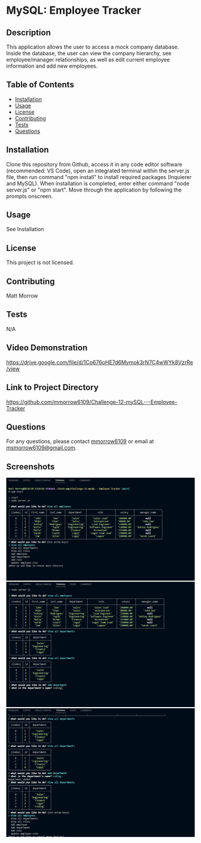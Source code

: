 
# MySQL: Employee Tracker

## Description
This application allows the user to access a mock company database.  Inside the database, the user can view the company hierarchy, see employee/manager relationships, as well as edit current employee information and add new employees.

## Table of Contents
- [Installation](#installation)
- [Usage](#usage)
- [License](#license)
- [Contributing](#contributing)
- [Tests](#tests)
- [Questions](#questions)

## Installation
Clone this repository from Github, access it in any code editor software (recommended: VS Code), open an integrated terminal within the server.js file, then run command "npm install" to install required packages (Inquierer and MySQL).  When installation is completed, enter either command "node server.js" or "npm start".  Move through the application by following the prompts onscreen.

## Usage
See Installation

## License
This project is not licensed.

## Contributing
Matt Morrow

## Tests
N/A

## Video Demonstration
https://drive.google.com/file/d/1Co676oHE7d6Mymok3rN7C4wWYk8VzrRe/view

## Link to Project Directory
https://github.com/mmorrow6109/Challenge-12-mySQL---Employee-Tracker

## Questions
For any questions, please contact [mmorrow6109](https://github.com/mmorrow6109) or email at msmorrow6109@gmail.com.

## Screenshots
![Alt text](<assets\Screenshot 2024-02-01 213334.png>)
![Alt text](<assets\Screenshot 2024-02-01 213434.png>)
![Alt text](<assets\Screenshot 2024-02-01 213454.png>)
